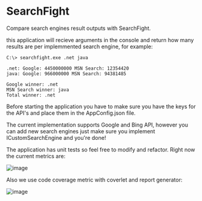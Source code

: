 # SearchFight

Compare search engines result outputs with SearchFight.

this application will recieve arguments in the console and return how many results
are per implemmented search engine, for example:

    C:\> searchfight.exe .net java

    .net: Google: 4450000000 MSN Search: 12354420
    java: Google: 966000000 MSN Search: 94381485

    Google winner: .net
    MSN Search winner: java
    Total winner: .net  


Before starting the application you have to make sure you have the keys for 
the API's and place them in the AppConfig.json file.

The current implementation supports Google and Bing API, however you can add new
search engines just make sure you implement ICustomSearchEngine and you're done!

The application has unit tests so feel free to modify and refactor. Right now the current metrics are:

![image](https://user-images.githubusercontent.com/31879123/119282144-20b8c780-bbfe-11eb-88ab-e940929c5d19.png)

Also we use code coverage metric with coverlet and report generator:

![image](https://user-images.githubusercontent.com/31879123/119282213-6a091700-bbfe-11eb-8460-a0c7dba84309.png)

